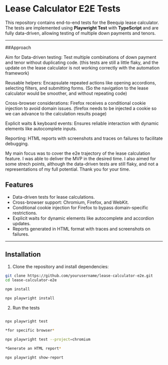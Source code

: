 # Lease Calculator E2E Tests

This repository contains end-to-end tests for the Beequip lease calculator. The tests are implemented using **Playwright Test** with **TypeScript** and are fully data-driven, allowing testing of multiple down payments and tenors.

---

##Approach

Aim for Data-driven testing: Test multiple combinations of down payment and tenor without duplicating code. (this tests are still a little flaky, and the update on the lease calculator is not working correctly with the automation framework)

Reusable helpers: Encapsulate repeated actions like opening accordions, selecting filters, and submitting forms. (So the navigation to the lease calculator would be smoother, and without repeating code)

Cross-browser considerations: Firefox receives a conditional cookie injection to avoid domain issues. (firefox needs to be injected a cookie so we can advance to the calculation results poage)

Explicit waits & keyboard events: Ensures reliable interaction with dynamic elements like autocomplete inputs.

Reporting: HTML reports with screenshots and traces on failures to facilitate debugging.

My main focus was to cover the e2e trajectory of the lease calculation feature. I was able to deliver the MVP in the desired time. I also aimed for some strech points, although the data-driven tests are still flaky, and not a representations of my full potential. Thank you for your time.

## Features

- Data-driven tests for lease calculations.
- Cross-browser support: Chromium, Firefox, and WebKit.
- Conditional cookie injection for Firefox to bypass domain-specific restrictions.
- Explicit waits for dynamic elements like autocomplete and accordion updates.
- Reports generated in HTML format with traces and screenshots on failures.

---

## Installation

1. Clone the repository and install dependencies:

```bash
git clone https://github.com/yourusername/lease-calculator-e2e.git
cd lease-calculator-e2e

npm install

npx playwright install
```

2. Run the tests

```bash

npx playwright test

*for specific browser*

npx playwright test --project=chromium

*Generate an HTML report*

npx playwright show-report

```
